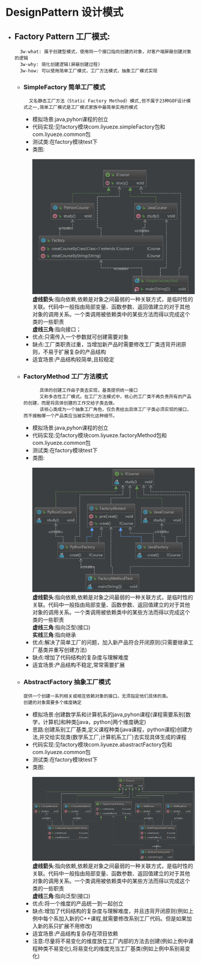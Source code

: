 # DesignPattern 设计模式
* ## Factory Pattern 工厂模式:
        3w-what: 属于创建型模式，使用同一个接口指向创建的对象，对客户端屏蔽创建对象的逻辑
        3w-why: 简化创建逻辑(屏蔽创建过程)
        3w-how: 可以使用简单工厂模式，工厂方法模式，抽象工厂模式实现
    * ### SimpleFactory 简单工厂模式
            又名静态工厂方法（Static Factory Method）模式,但不属于23种GOF设计模式之一,简单工厂模式是工厂模式家族中最简单实用的模式
        * 模拟场景:java,pyhon课程的创立<br>
        * 代码实现:见factory模块com.liyueze.simpleFactory包和com.liyueze.common包<br>
        * 测试类:在factory模块test下<br>
        * 类图:<br>  
        ![image](https://github.com/liyzzz/DesignPattern/blob/master/image/simpleFactory.png)<br>
        **虚线箭头**:指向依赖,依赖是对象之间最弱的一种关联方式，是临时性的关联。代码中一般指由局部变量、函数参数、返回值建立的对于其他对象的调用关系。一个类调用被依赖类中的某些方法而得以完成这个类的一些职责<br>
        **虚线三角**:指向接口；<br>
        * 优点:只需传入一个参数就可创建需要对象<br> 
        * 缺点:工厂类职责过重，当增加新产品时需要修改工厂类违背开闭原则，不易于扩展复杂的产品结构<br> 
        * 适宜场景:产品结构较简单,且较稳定<br> 
    * ### FactoryMethod 工厂方法模式
                具体的创建工作由子类去实现，基类提供统一接口
                又称多态性工厂模式。在工厂方法模式中，核心的工厂类不再负责所有的产品的创建，而是将具体创建的工作交给子类去做。
                该核心类成为一个抽象工厂角色，仅负责给出具体工厂子类必须实现的接口，而不接触哪一个产品类应当被实例化这种细节。
        * 模拟场景:java,pyhon课程的创立<br>
        * 代码实现:见factory模块com.liyueze.factoryMethod包和com.liyueze.common包<br>
        * 测试类:在factory模块test下<br>
        * 类图:<br>  
        ![image](https://github.com/liyzzz/DesignPattern/blob/master/image/FactoryMethod.jpg)<br>
        **虚线箭头**:指向依赖,依赖是对象之间最弱的一种关联方式，是临时性的关联。代码中一般指由局部变量、函数参数、返回值建立的对于其他对象的调用关系。一个类调用被依赖类中的某些方法而得以完成这个类的一些职责<br>
        **虚线三角**:指向泛型(接口)<br>
        **实线三角**:指向继承<br>
         * 优点:解决了简单工厂的问题，加入新产品符合开闭原则(只需要继承工厂基类并重写创建方法)<br> 
         * 缺点:增加了代码结构的复杂度与理解难度<br> 
         * 适宜场景:产品结构不稳定,常常需要扩展<br>
    * ### AbstractFactory 抽象工厂模式
          提供一个创建一系列相关或相互依赖对象的接口，无须指定他们具体的类。
          创建的对象需要多个维度确定
         * 模拟场景:创建数学系和计算机系的java,pyhon课程(课程需要系别[数学，计算机]和种类[java，python]两个维度确定)<br>
         * 思路:创建系别工厂基类,定义课程种类(java课程，python课程)创建方法,并交给实现类(数学系工厂,计算机系工厂)去实现具体生成的课程
         * 代码实现:见factory模块com.liyueze.abastractFactory包和com.liyueze.common包<br>
         * 测试类:在factory模块test下<br>
         * 类图:<br>  
        ![image](https://github.com/liyzzz/DesignPattern/blob/master/image/AbstractFactory.jpg)<br>
        **虚线箭头**:指向依赖,依赖是对象之间最弱的一种关联方式，是临时性的关联。代码中一般指由局部变量、函数参数、返回值建立的对于其他对象的调用关系。一个类调用被依赖类中的某些方法而得以完成这个类的一些职责<br>
        **虚线三角**:指向泛型(接口)<br>
        * 优点:将一个维度的产品统一到一起创立<br> 
        * 缺点:增加了代码结构的复杂度与理解难度，并且违背开闭原则(例如上例中每个系加入新的C++课程,就需要修改系别工厂代码。但是如果加入新的系只扩展不用修改)<br> 
        * 适宜场景:产品结构复杂存在项目依赖<br>
        * 注意:尽量将不易变化的维度放在工厂内部的方法去创建(例如上例中课程种类不易变化),将易变化的维度充当工厂基类(例如上例中系别易变化)<br>  
